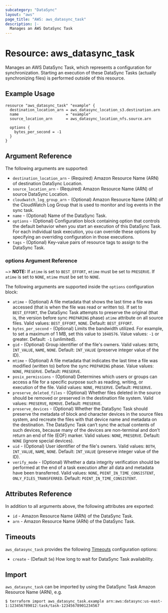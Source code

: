 ```yaml
---
subcategory: "DataSync"
layout: "aws"
page_title: "AWS: aws_datasync_task"
description: |-
  Manages an AWS DataSync Task
---
```


# Resource: aws_datasync_task

Manages an AWS DataSync Task, which represents a configuration for synchronization. Starting an execution of these DataSync Tasks (actually synchronizing files) is performed outside of this resource.

## Example Usage

```hcl
resource "aws_datasync_task" "example" {
  destination_location_arn = aws_datasync_location_s3.destination.arn
  name                     = "example"
  source_location_arn      = aws_datasync_location_nfs.source.arn

  options {
    bytes_per_second = -1
  }
}
```

## Argument Reference

The following arguments are supported:

* `destination_location_arn` - (Required) Amazon Resource Name (ARN) of destination DataSync Location.
* `source_location_arn` - (Required) Amazon Resource Name (ARN) of source DataSync Location.
* `cloudwatch_log_group_arn` - (Optional) Amazon Resource Name (ARN) of the CloudWatch Log Group that is used to monitor and log events in the sync task.
* `name` - (Optional) Name of the DataSync Task.
* `options` - (Optional) Configuration block containing option that controls the default behavior when you start an execution of this DataSync Task. For each individual task execution, you can override these options by specifying an overriding configuration in those executions.
* `tags` - (Optional) Key-value pairs of resource tags to assign to the DataSync Task.

### options Argument Reference

~> **NOTE:** If `atime` is set to `BEST_EFFORT`, `mtime` must be set to `PRESERVE`. If `atime` is set to `NONE`, `mtime` must be set to `NONE`.

The following arguments are supported inside the `options` configuration block:

* `atime` - (Optional) A file metadata that shows the last time a file was accessed (that is when the file was read or written to). If set to `BEST_EFFORT`, the DataSync Task attempts to preserve the original (that is, the version before sync `PREPARING` phase) `atime` attribute on all source files. Valid values: `BEST_EFFORT`, `NONE`. Default: `BEST_EFFORT`.
* `bytes_per_second` - (Optional) Limits the bandwidth utilized. For example, to set a maximum of 1 MB, set this value to `1048576`. Value values: `-1` or greater. Default: `-1` (unlimited).
* `gid` - (Optional) Group identifier of the file's owners. Valid values: `BOTH`, `INT_VALUE`, `NAME`, `NONE`. Default: `INT_VALUE` (preserve integer value of the ID).
* `mtime` - (Optional) A file metadata that indicates the last time a file was modified (written to) before the sync `PREPARING` phase. Value values: `NONE`, `PRESERVE`. Default: `PRESERVE`.
* `posix_permissions` - (Optional) Determines which users or groups can access a file for a specific purpose such as reading, writing, or execution of the file. Valid values: `NONE`, `PRESERVE`. Default: `PRESERVE`.
* `preserve_deleted_files` - (Optional) Whether files deleted in the source should be removed or preserved in the destination file system. Valid values: `PRESERVE`, `REMOVE`. Default: `PRESERVE`.
* `preserve_devices` - (Optional) Whether the DataSync Task should preserve the metadata of block and character devices in the source files system, and recreate the files with that device name and metadata on the destination. The DataSync Task can’t sync the actual contents of such devices, because many of the devices are non-terminal and don’t return an end of file (EOF) marker. Valid values: `NONE`, `PRESERVE`. Default: `NONE` (ignore special devices).
* `uid` - (Optional) User identifier of the file's owners. Valid values: `BOTH`, `INT_VALUE`, `NAME`, `NONE`. Default: `INT_VALUE` (preserve integer value of the ID).
* `verify_mode` - (Optional) Whether a data integrity verification should be performed at the end of a task execution after all data and metadata have been transferred. Valid values: `NONE`, `POINT_IN_TIME_CONSISTENT`, `ONLY_FILES_TRANSFERRED`. Default: `POINT_IN_TIME_CONSISTENT`.

## Attributes Reference

In addition to all arguments above, the following attributes are exported:

* `id` - Amazon Resource Name (ARN) of the DataSync Task.
* `arn` - Amazon Resource Name (ARN) of the DataSync Task.

## Timeouts

`aws_datasync_task` provides the following [Timeouts](https://www.terraform.io/docs/configuration/blocks/resources/syntax.html#operation-timeouts) configuration options:

* `create` - (Default `5m`) How long to wait for DataSync Task availability.

## Import

`aws_datasync_task` can be imported by using the DataSync Task Amazon Resource Name (ARN), e.g.

```
$ terraform import aws_datasync_task.example arn:aws:datasync:us-east-1:123456789012:task/task-12345678901234567
```
